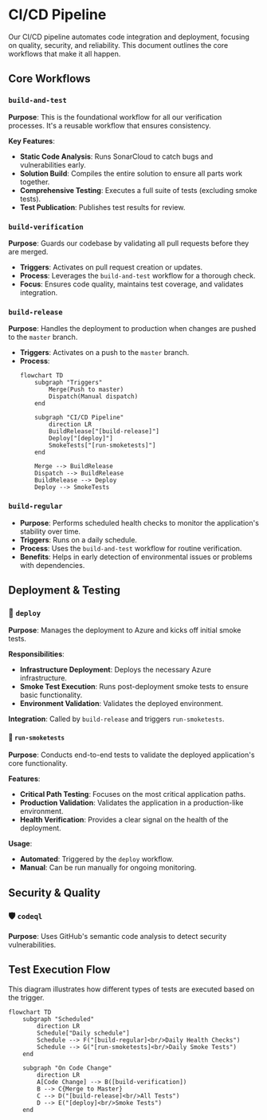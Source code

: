 # CI/CD Pipeline

Our CI/CD pipeline automates code integration and deployment, focusing on quality, security, and reliability. This
document outlines the core workflows that make it all happen.

## Core Workflows

### `build-and-test`

**Purpose**: This is the foundational workflow for all our verification processes. It's a reusable workflow that ensures
consistency.

**Key Features**:

- **Static Code Analysis**: Runs SonarCloud to catch bugs and vulnerabilities early.
- **Solution Build**: Compiles the entire solution to ensure all parts work together.
- **Comprehensive Testing**: Executes a full suite of tests (excluding smoke tests).
- **Test Publication**: Publishes test results for review.

### `build-verification`

**Purpose**: Guards our codebase by validating all pull requests before they are merged.

- **Triggers**: Activates on pull request creation or updates.
- **Process**: Leverages the `build-and-test` workflow for a thorough check.
- **Focus**: Ensures code quality, maintains test coverage, and validates integration.

### `build-release`

**Purpose**: Handles the deployment to production when changes are pushed to the `master` branch.

- **Triggers**: Activates on a push to the `master` branch.
- **Process**:
  ```mermaid
  flowchart TD
      subgraph "Triggers"
          Merge(Push to master)
          Dispatch(Manual dispatch)
      end

      subgraph "CI/CD Pipeline"
          direction LR
          BuildRelease["[build-release]"]
          Deploy["[deploy]"]
          SmokeTests["[run-smoketests]"]
      end

      Merge --> BuildRelease
      Dispatch --> BuildRelease
      BuildRelease --> Deploy
      Deploy --> SmokeTests
  ```

### `build-regular`

- **Purpose**: Performs scheduled health checks to monitor the application's stability over time.
- **Triggers**: Runs on a daily schedule.
- **Process**: Uses the `build-and-test` workflow for routine verification.
- **Benefits**: Helps in early detection of environmental issues or problems with dependencies.

## Deployment & Testing

### 🚢 `deploy`

**Purpose**: Manages the deployment to Azure and kicks off initial smoke tests.

**Responsibilities**:

- **Infrastructure Deployment**: Deploys the necessary Azure infrastructure.
- **Smoke Test Execution**: Runs post-deployment smoke tests to ensure basic functionality.
- **Environment Validation**: Validates the deployed environment.

**Integration**: Called by `build-release` and triggers `run-smoketests`.

#### 🧪 `run-smoketests`

**Purpose**: Conducts end-to-end tests to validate the deployed application's core functionality.

**Features**:

- **Critical Path Testing**: Focuses on the most critical application paths.
- **Production Validation**: Validates the application in a production-like environment.
- **Health Verification**: Provides a clear signal on the health of the deployment.

**Usage**:

- **Automated**: Triggered by the `deploy` workflow.
- **Manual**: Can be run manually for ongoing monitoring.

## Security & Quality

### 🛡️ `codeql`

**Purpose**: Uses GitHub's semantic code analysis to detect security vulnerabilities.

## Test Execution Flow

This diagram illustrates how different types of tests are executed based on the trigger.

```mermaid
flowchart TD
    subgraph "Scheduled"
        direction LR
        Schedule["Daily schedule"]
        Schedule --> F("[build-regular]<br/>Daily Health Checks")
        Schedule --> G("[run-smoketests]<br/>Daily Smoke Tests")
    end

    subgraph "On Code Change"
        direction LR
        A[Code Change] --> B([build-verification])
        B --> C{Merge to Master}
        C --> D("[build-release]<br/>All Tests")
        D --> E("[deploy]<br/>Smoke Tests")
    end
```